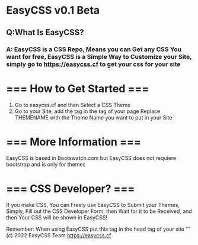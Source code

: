 # EasyCSS v0.1 Beta

## Q:What Is EasyCSS?
### A: EasyCSS is a CSS Repo, Means you can Get any CSS You want for free, EasyCSS is a Simple Way to Customize your Site, simply go to https://easycss.cf to get your css for your site





# === How to Get Started ===
1. Go to easycss.cf and then Select a CSS Theme
2. Go to your Site, add the <link rel="stylesheet" id="EasyCSSTheme" href="https://easycss.cf/themes/THEMENAME/style.css"> tag in the <head> tag of your page
Replace THEMENAME with the Theme Name you want to put in your Site

# === More Information ===
EasyCSS is based in Bootswatch.com but EasyCSS does not requiere bootstrap and is only for themes




# === CSS Developer? ===
If you make CSS, You can Freely use  EasyCSS to Submit your Themes, Simply, Fill out the CSS Developer Form, then Wait for it to be Received, and then Your CSS will be shown in EasyCSS!

Remember: When using EasyCSS put this tag in the head tag of your site
"<!-- The CSS Used here is from EasyCSS -->"
             		(c) 2022 EasyCSS Team 
		https://easycss.cf
